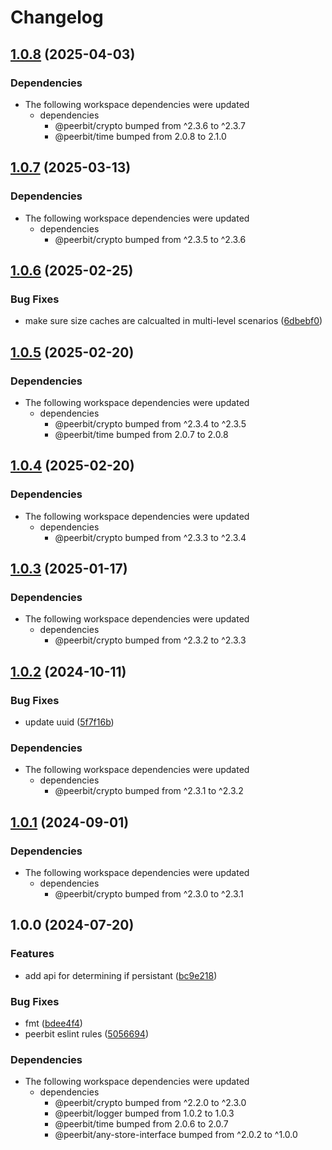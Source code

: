 # Changelog

## [1.0.8](https://github.com/dao-xyz/peerbit/compare/any-store-opfs-v1.0.7...any-store-opfs-v1.0.8) (2025-04-03)


### Dependencies

* The following workspace dependencies were updated
  * dependencies
    * @peerbit/crypto bumped from ^2.3.6 to ^2.3.7
    * @peerbit/time bumped from 2.0.8 to 2.1.0

## [1.0.7](https://github.com/dao-xyz/peerbit/compare/any-store-opfs-v1.0.6...any-store-opfs-v1.0.7) (2025-03-13)


### Dependencies

* The following workspace dependencies were updated
  * dependencies
    * @peerbit/crypto bumped from ^2.3.5 to ^2.3.6

## [1.0.6](https://github.com/dao-xyz/peerbit/compare/any-store-opfs-v1.0.5...any-store-opfs-v1.0.6) (2025-02-25)


### Bug Fixes

* make sure size caches are calcualted in multi-level scenarios ([6dbebf0](https://github.com/dao-xyz/peerbit/commit/6dbebf0cc092663b1c5a367ebbdfe066fbe1861c))

## [1.0.5](https://github.com/dao-xyz/peerbit/compare/any-store-opfs-v1.0.4...any-store-opfs-v1.0.5) (2025-02-20)


### Dependencies

* The following workspace dependencies were updated
  * dependencies
    * @peerbit/crypto bumped from ^2.3.4 to ^2.3.5
    * @peerbit/time bumped from 2.0.7 to 2.0.8

## [1.0.4](https://github.com/dao-xyz/peerbit/compare/any-store-opfs-v1.0.3...any-store-opfs-v1.0.4) (2025-02-20)


### Dependencies

* The following workspace dependencies were updated
  * dependencies
    * @peerbit/crypto bumped from ^2.3.3 to ^2.3.4

## [1.0.3](https://github.com/dao-xyz/peerbit/compare/any-store-opfs-v1.0.2...any-store-opfs-v1.0.3) (2025-01-17)


### Dependencies

* The following workspace dependencies were updated
  * dependencies
    * @peerbit/crypto bumped from ^2.3.2 to ^2.3.3

## [1.0.2](https://github.com/dao-xyz/peerbit/compare/any-store-opfs-v1.0.1...any-store-opfs-v1.0.2) (2024-10-11)


### Bug Fixes

* update uuid ([5f7f16b](https://github.com/dao-xyz/peerbit/commit/5f7f16bc9e0c8b769e4d3c7bd1050701f58c1187))


### Dependencies

* The following workspace dependencies were updated
  * dependencies
    * @peerbit/crypto bumped from ^2.3.1 to ^2.3.2

## [1.0.1](https://github.com/dao-xyz/peerbit/compare/any-store-opfs-v1.0.0...any-store-opfs-v1.0.1) (2024-09-01)


### Dependencies

* The following workspace dependencies were updated
  * dependencies
    * @peerbit/crypto bumped from ^2.3.0 to ^2.3.1

## 1.0.0 (2024-07-20)


### Features

* add api for determining if persistant ([bc9e218](https://github.com/dao-xyz/peerbit/commit/bc9e218651a086ded8e7eaebaf15f3ce0db176d0))


### Bug Fixes

* fmt ([bdee4f4](https://github.com/dao-xyz/peerbit/commit/bdee4f4943fcabd21c53a4f37dba17d04cea2577))
* peerbit eslint rules ([5056694](https://github.com/dao-xyz/peerbit/commit/5056694f90ad03c0c5ba1e47c6ac57387d85aba9))


### Dependencies

* The following workspace dependencies were updated
  * dependencies
    * @peerbit/crypto bumped from ^2.2.0 to ^2.3.0
    * @peerbit/logger bumped from 1.0.2 to 1.0.3
    * @peerbit/time bumped from 2.0.6 to 2.0.7
    * @peerbit/any-store-interface bumped from ^2.0.2 to ^1.0.0
